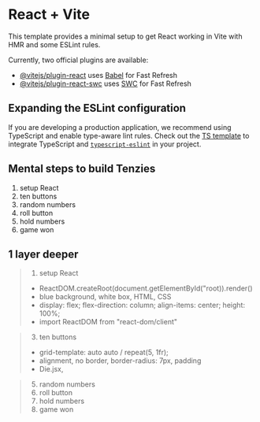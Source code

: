 # React + Vite

This template provides a minimal setup to get React working in Vite with HMR and some ESLint rules.

Currently, two official plugins are available:

- [@vitejs/plugin-react](https://github.com/vitejs/vite-plugin-react/blob/main/packages/plugin-react/README.md) uses [Babel](https://babeljs.io/) for Fast Refresh
- [@vitejs/plugin-react-swc](https://github.com/vitejs/vite-plugin-react-swc) uses [SWC](https://swc.rs/) for Fast Refresh

## Expanding the ESLint configuration

If you are developing a production application, we recommend using TypeScript and enable type-aware lint rules. Check out the [TS template](https://github.com/vitejs/vite/tree/main/packages/create-vite/template-react-ts) to integrate TypeScript and [`typescript-eslint`](https://typescript-eslint.io) in your project.

## Mental steps to build Tenzies

1. setup React
2. ten buttons
3. random numbers
4. roll button
5. hold numbers
6. game won

## 1 layer deeper

>1. setup React
>* ReactDOM.createRoot(document.getElementById("root)).render(<App />)
>* blue background, white box, HTML, CSS
>* display: flex; flex-direction: column; align-items: center; height: 100%; 
>* import ReactDOM from "react-dom/client"

> 3. ten buttons
>* grid-template: auto auto / repeat(5, 1fr);
>* alignment, no border, border-radius: 7px, padding
>* Die.jsx, <div className="die-container"><Die Value={1}/>

>5. random numbers
>6. roll button
>7. hold numbers
>8. game won
